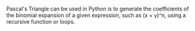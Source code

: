 Pascal's Triangle can be used in Python is to generate the coefficients of the binomial expansion of a given expression, such as (x + y)^n, using a recursive function or loops.
